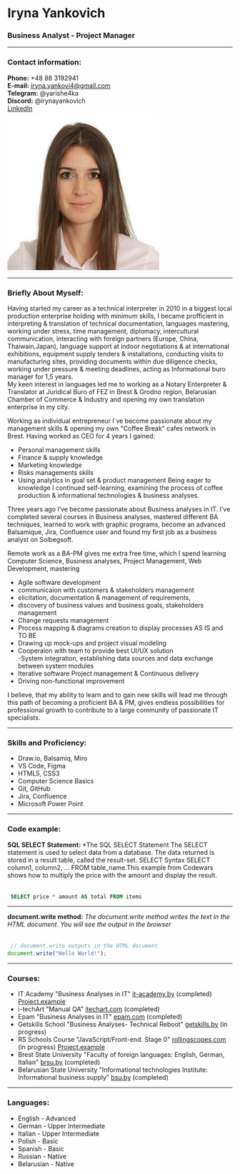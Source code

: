 # Iryna Yankovich
### Business Analyst - Project Manager

---

### Contact information:

**Phone:** +48 88 3192941<br>
**E-mail:** iryna.yankovi4@gmail.com<br>
**Telegram:** @yarishe4ka<br>
**Discord:** @irynayankovich<br>
[LinkedIn](https://www.linkedin.com/in/yankovich-iryna-a30510b3/)<br>

![Profile photo](https://raw.githubusercontent.com/irynayankovich/rsschool-cv/gh-pages/facial%20image.jpg "Facial image")<br>

---

### Briefly About Myself:

Having started my career as a technical interpreter in 2010 in a biggest local production enterprise holding with minimum skills, I became profficient in interpreting & translation of technical documentation, languages mastering, working under stress, time management, diplomacy, intercultural communication, interacting with foreign partners (Europe, China, Thaiwain,Japan), language support at indoor negotiations & at international exhibitions, equipment supply tenders & installations, conducting visits to manufacturing sites, providing documents within due diligence checks, working under pressure & meeting deadlines, acting as Informational buro manager for 1,5 years. <br>
My keen interest in languages led me to working as a Notary Enterpreter & Translator at Juridical Buro of FEZ in Brest & Grodno region, Belarusian Chamber of Commerce & Industry  and opening my own translation enterprise in my city. <br>

Working as individual entrepreneur I`ve become passionate about my management skills & opening my own "Coffee Break" cafes network in Brest. Having worked as CEO for 4 years I gained:
- Personal management skills
- Finance & supply knowledge
- Marketing knowledge
- Risks managements skills
- Using analytics in goal set & product management
Being eager to knowledge I continued self-learning, examining the process of coffee production & informational technologies & business analyses.<br>

Three years ago I’ve become passionate about Business analyses in IT. I’ve completed several courses in Business analyses, mastered different BA techniques, learned to work with graphic programs, become an advanced Balsamique, Jira, Confluence user and found my first job as a business analyst on Solbegsoft.<br>

Remote work as a BA-PM gives me extra free time, which I spend learning Computer Science, Business analyses, Project Management, Web Development, mastering 
- Agile software development
- communicaion with customers & stakeholders management
- elicitation, documentation & management of requirements, 
- discovery of business values and business goals, stakeholders management
- Change requests management 
- Process mapping & diagrams creation to display processes AS IS and TO BE
- Drawing up mock-ups and project visual modeling
- Cooperaion with team to provide best UI/UX solution  
-System integration, establishing data sources and data exchange between system modules
- Iterative software Project  management & Continuous delivery
- Driving non-functional improvement<br>

I believe, that my ability to learn and to gain new skills will lead me through this path of becoming a proficient BA & PM, gives endless possibilities for professional growth to contribute to a large community of passionate IT specialists.<br>

---

### Skills and Proficiency:

- Draw.io, Balsamiq, Miro
- VS Code, Figma
- HTML5, CSS3
- Computer Science Basics
- Git, GitHub
- Jira, Confluence
- Microsoft Power Point 

---

### Code example:

**SQL SELECT Statement:**
*The SQL SELECT Statement The SELECT statement is used to select data from a database. The data returned is stored in a result table, called the result-set. SELECT Syntax SELECT column1, column2, ... FROM table_name.This example from Codewars shows how to multiply the price with the amount and display the result.

```sql

 SELECT price * amount AS total FROM items
```
---
**document.write method:**
_The document.write method writes the text in the HTML document. You will see the output in the browser_

```javascript

 // document.write outputs in the HTML document
document.write("Hello World!");
```
---
### Courses:

- IT Academy "Business Analyses in IT" [it-academy.by](https://www.it-academy.by/) (completed) [Project.example](https://github.com/irynayankovich/project/blob/master/Pitch%20deck%20for%20Pliushki%20PN%20app%20Final%20-%20v1.pdf) <br>
- i-techArt "Manual QA" [itechart.com](https://www.itechart.com/) (completed)<br>
- Epam "Business Analyses in IT" [epam.com](https://www.epam.com/) (completed)<br>
- Getskills School "Business Analyses- Technical Reboot" [getskills.by](https://getskills.by/) (in progress)<br>
- RS Schools Course "JavaScript/Front-end. Stage 0" [rollingscopes.com](https://rollingscopes.com/) (in progress) [Project.example](https://github.com/irynayankovich/rsschool-cv) <br>
- Brest State University "Faculty of foreign languages: English, German, Italian" [brsu.by](https://www.brsu.by/en/) (completed)<br>
- Belarusian State University "Informational technologies Institute: Informational business supply" [bsu.by](https://bsu.by/en/) (completed)<br>

---

### Languages:

- English \- Advanced<br>
- German \- Upper Intermediate<br>
- Italian \- Upper Intermediate<br>
- Polish \- Basic<br>
- Spanish \- Basic<br>
- Russian \- Native<br>
- Belarusian \- Native<br>
